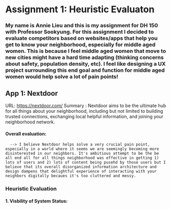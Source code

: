 # Assignment 1: Heuristic Evaluaton 


### My name is Annie Lieu and this is my assignment for DH 150 with Professor Sookyung. For this assignment I decided to evaluate competitors based on websites/apps that help you get to know your neighborhood, especially for middle aged women. This is because I feel middle aged women that move to new cities might have a hard time adapting (thinking concerns about safety, population density, etc). I feel like designing a UX project surrounding this end goal and function for middle aged women would help solve a lot of pain points! 

## App 1: Nextdoor 

URL: https://nextdoor.com/
Summary : Nextdoor aims to be the ultimate hub for all things about your neighborhood, including but not limited to building trusted connections, exchanging local helpful information, and joining your neighborhood network. 

#### Overall evaluation: 
      --> I believe Nextdoor helps solve a very crucial pain point, especially in a world where it seems we are seemingly becoming more disinterested in our neighbors. It's ambitious attempt to be the be all end all for all things neighborhood was effective in getting 1) lots of users and 2) lots of content being pusehd by those users but I believe that its overall disorganized information architecture and design dampens that delightful experience of interacting with your neighbors digitally becaues it's too cluttered and messy. 
      
      
### Heuristic Evaluation

#### 1. Visbility of System Status: 

  
  
